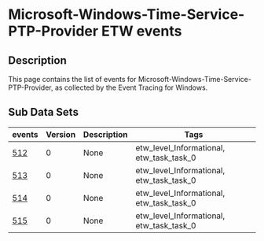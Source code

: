 # Microsoft-Windows-Time-Service-PTP-Provider ETW events

## Description
This page contains the list of events for Microsoft-Windows-Time-Service-PTP-Provider, as collected by the Event Tracing for Windows.

## Sub Data Sets
|events|Version|Description|Tags|
|---|---|---|---|
|[512](events/event-512.md)|0|None|etw_level_Informational, etw_task_task_0|
|[513](events/event-513.md)|0|None|etw_level_Informational, etw_task_task_0|
|[514](events/event-514.md)|0|None|etw_level_Informational, etw_task_task_0|
|[515](events/event-515.md)|0|None|etw_level_Informational, etw_task_task_0|
